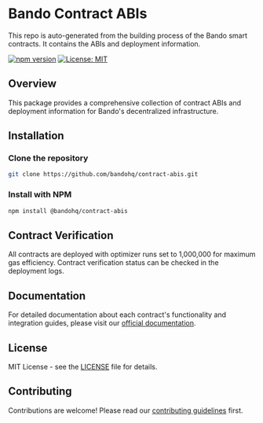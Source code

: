 # Bando Contract ABIs

This repo is auto-generated from the building process of the Bando smart contracts. It contains the ABIs and deployment information.
  
[![npm version](https://badge.fury.io/js/%40bandohq%2Fcontract-abis.svg)](https://badge.fury.io/js/%40bandohq%2Fcontract-abis)
[![License: MIT](https://img.shields.io/badge/License-MIT-yellow.svg)](https://opensource.org/licenses/MIT)

## Overview

This package provides a comprehensive collection of contract ABIs and deployment information for Bando's decentralized infrastructure.

## Installation

### Clone the repository
```bash
git clone https://github.com/bandohq/contract-abis.git
```

### Install with NPM
```bash
npm install @bandohq/contract-abis
```

## Contract Verification

All contracts are deployed with optimizer runs set to 1,000,000 for maximum gas efficiency. Contract verification status can be checked in the deployment logs.

## Documentation

For detailed documentation about each contract's functionality and integration guides, please visit our [official documentation](https://docs.bando.cool).

## License

MIT License - see the [LICENSE](LICENSE) file for details.

## Contributing

Contributions are welcome! Please read our [contributing guidelines](CONTRIBUTING.md) first.


